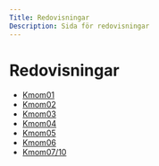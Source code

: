 ```yaml
---
Title: Redovisningar
Description: Sida för redovisningar
---
```


Redovisningar
==========================

* [Kmom01](report/kmom01)
* [Kmom02](report/kmom02)
* [Kmom03](report/kmom03)
* [Kmom04](report/kmom04)
* [Kmom05](report/kmom05)
* [Kmom06](report/kmom06)
* [Kmom07/10](report/kmom10)